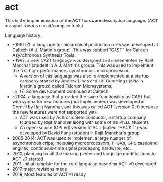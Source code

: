 # act

This is the implementation of the ACT hardware description language.
(ACT = asynchronous circuit/compiler tools)

Language history:
  * ~1991 (?), a language for hierarchical production rules was developed at Caltech (A.J. Martin's group). This was dubbed "CAST" for Caltech Asynchronous Synthesis Tools.
  * ~1995, a new CAST language was designed and implemented by Rajit Manohar (student in A.J. Martin's group). This was used to implement the first high-performance asynchronous microprocessor
     * A version of this language was also re-implemented at a startup company started by Andrew Lines and Uri Cummings (also in Martin's group) called Fulcrum Microsystems.
     * (?) Some development continued at Caltech
  * ~2004, a language that provided the same functionality as CAST but with syntax for new features (not implemented) was developed at Cornell by Rajit Manohar, and this was called ACT (version 0; 0 because the new features were not supported yet)
     * ACT was used by Achronix Semiconductor, a startup company founded by Rajit Manohar along with some of his Ph.D. students
     * An open-source (GPLed) version of ACT (called "HACKT") was developed by David Fang (student in Rajit Manohar's group)
  * 2005-2014: ACT was used to implement a large number of asynchronous chips, including microprocessors, FPGAs, GPS baseband engines, continuous-time signal procesisng hardware, etc.
  * 2010, planning for all the missing pieces and language modifications to ACT v0 started
  * 2011, initial template for the core language based on ACT v0 developed
  * 2017, major revisions made
  * 2018, Most features of ACT v1 ready
  
